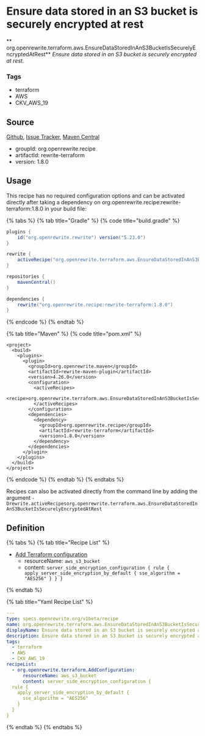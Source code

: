 # Ensure data stored in an S3 bucket is securely encrypted at rest

** org.openrewrite.terraform.aws.EnsureDataStoredInAnS3BucketIsSecurelyEncryptedAtRest**
_Ensure data stored in an S3 bucket is securely encrypted at rest._

### Tags

* terraform
* AWS
* CKV_AWS_19

## Source

[Github](https://github.com/openrewrite/rewrite-terraform), [Issue Tracker](https://github.com/openrewrite/rewrite-terraform/issues), [Maven Central](https://search.maven.org/artifact/org.openrewrite.recipe/rewrite-terraform/1.8.0/jar)

* groupId: org.openrewrite.recipe
* artifactId: rewrite-terraform
* version: 1.8.0


## Usage

This recipe has no required configuration options and can be activated directly after taking a dependency on org.openrewrite.recipe:rewrite-terraform:1.8.0 in your build file:

{% tabs %}
{% tab title="Gradle" %}
{% code title="build.gradle" %}
```groovy
plugins {
    id("org.openrewrite.rewrite") version("5.23.0")
}

rewrite {
    activeRecipe("org.openrewrite.terraform.aws.EnsureDataStoredInAnS3BucketIsSecurelyEncryptedAtRest")
}

repositories {
    mavenCentral()
}

dependencies {
    rewrite("org.openrewrite.recipe:rewrite-terraform:1.8.0")
}
```
{% endcode %}
{% endtab %}

{% tab title="Maven" %}
{% code title="pom.xml" %}
```markup
<project>
  <build>
    <plugins>
      <plugin>
        <groupId>org.openrewrite.maven</groupId>
        <artifactId>rewrite-maven-plugin</artifactId>
        <version>4.26.0</version>
        <configuration>
          <activeRecipes>
            <recipe>org.openrewrite.terraform.aws.EnsureDataStoredInAnS3BucketIsSecurelyEncryptedAtRest</recipe>
          </activeRecipes>
        </configuration>
        <dependencies>
          <dependency>
            <groupId>org.openrewrite.recipe</groupId>
            <artifactId>rewrite-terraform</artifactId>
            <version>1.8.0</version>
          </dependency>
        </dependencies>
      </plugin>
    </plugins>
  </build>
</project>
```
{% endcode %}
{% endtab %}
{% endtabs %}

Recipes can also be activated directly from the command line by adding the argument `-Drewrite.activeRecipesorg.openrewrite.terraform.aws.EnsureDataStoredInAnS3BucketIsSecurelyEncryptedAtRest`

## Definition

{% tabs %}
{% tab title="Recipe List" %}
* [Add Terraform configuration](../../terraform/addconfiguration.md)
  * resourceName: `aws_s3_bucket`
  * content: `server_side_encryption_configuration {
  rule {
    apply_server_side_encryption_by_default {
      sse_algorithm = "AES256"
    }
  }
}`

{% endtab %}

{% tab title="Yaml Recipe List" %}
```yaml
---
type: specs.openrewrite.org/v1beta/recipe
name: org.openrewrite.terraform.aws.EnsureDataStoredInAnS3BucketIsSecurelyEncryptedAtRest
displayName: Ensure data stored in an S3 bucket is securely encrypted at rest
description: Ensure data stored in an S3 bucket is securely encrypted at rest.
tags:
  - terraform
  - AWS
  - CKV_AWS_19
recipeList:
  - org.openrewrite.terraform.AddConfiguration:
      resourceName: aws_s3_bucket
      content: server_side_encryption_configuration {
  rule {
    apply_server_side_encryption_by_default {
      sse_algorithm = "AES256"
    }
  }
}

```
{% endtab %}
{% endtabs %}
